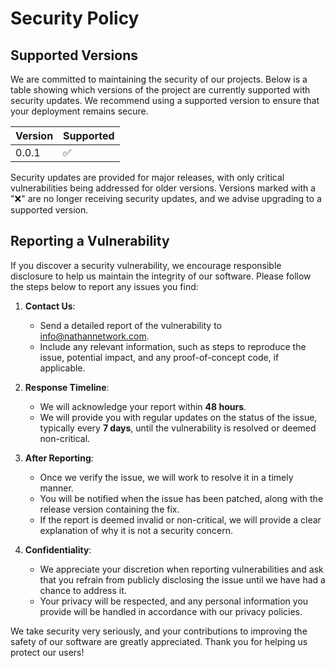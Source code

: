 # Security Policy

## Supported Versions

We are committed to maintaining the security of our projects. Below is a table showing which versions of the project are currently supported with security updates. We recommend using a supported version to ensure that your deployment remains secure.

| Version | Supported          |
| ------- | ------------------ |
| 0.0.1   | :white_check_mark: |

Security updates are provided for major releases, with only critical vulnerabilities being addressed for older versions. Versions marked with a "❌" are no longer receiving security updates, and we advise upgrading to a supported version.

## Reporting a Vulnerability

If you discover a security vulnerability, we encourage responsible disclosure to help us maintain the integrity of our software. Please follow the steps below to report any issues you find:

1. **Contact Us**: 
   - Send a detailed report of the vulnerability to [info@nathannetwork.com](mailto:info@nathannetwork.com).
   - Include any relevant information, such as steps to reproduce the issue, potential impact, and any proof-of-concept code, if applicable.
   
2. **Response Timeline**: 
   - We will acknowledge your report within **48 hours**.
   - We will provide you with regular updates on the status of the issue, typically every **7 days**, until the vulnerability is resolved or deemed non-critical.

3. **After Reporting**:
   - Once we verify the issue, we will work to resolve it in a timely manner.
   - You will be notified when the issue has been patched, along with the release version containing the fix.
   - If the report is deemed invalid or non-critical, we will provide a clear explanation of why it is not a security concern.

4. **Confidentiality**: 
   - We appreciate your discretion when reporting vulnerabilities and ask that you refrain from publicly disclosing the issue until we have had a chance to address it.
   - Your privacy will be respected, and any personal information you provide will be handled in accordance with our privacy policies.

We take security very seriously, and your contributions to improving the safety of our software are greatly appreciated. Thank you for helping us protect our users!
